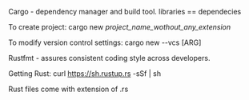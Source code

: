 Cargo - dependency manager and build tool.
libraries == dependecies

To create project:
cargo new *project_name_wothout_any_extension*

To modify version control settings:
cargo new --vcs [ARG]

Rustfmt - assures consistent coding style across developers.

Getting Rust:
curl https://sh.rustup.rs -sSf | sh

Rust files come with extension of .rs


